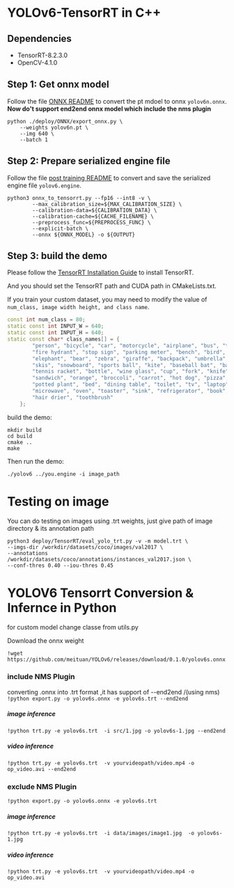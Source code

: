 # YOLOv6-TensorRT in C++

## Dependencies
- TensorRT-8.2.3.0
- OpenCV-4.1.0



## Step 1: Get onnx model

Follow the file [ONNX README](../../tools/quantization/tensorrt/post_training/README.md) to convert the pt mdoel to onnx `yolov6n.onnx`.
**Now do't support end2end onnx model which include the nms plugin**
```shell
python ./deploy/ONNX/export_onnx.py \
    --weights yolov6n.pt \
    --img 640 \
    --batch 1
```

## Step 2: Prepare serialized engine file

Follow the file [post training README](../../tools/quantization/tensorrt/post_training/README.md) to convert and save the serialized engine file `yolov6.engine`.

```shell
python3 onnx_to_tensorrt.py --fp16 --int8 -v \
        --max_calibration_size=${MAX_CALIBRATION_SIZE} \
        --calibration-data=${CALIBRATION_DATA} \
        --calibration-cache=${CACHE_FILENAME} \
        --preprocess_func=${PREPROCESS_FUNC} \
        --explicit-batch \
        --onnx ${ONNX_MODEL} -o ${OUTPUT}
```

## Step 3: build the demo

Please follow the [TensorRT Installation Guide](https://docs.nvidia.com/deeplearning/tensorrt/install-guide/index.html) to install TensorRT.

And you should set the TensorRT path and CUDA path in CMakeLists.txt.

If you train your custom dataset, you may need to modify the value of `num_class, image width height, and class name`.

```c++
const int num_class = 80;
static const int INPUT_W = 640;
static const int INPUT_H = 640;
static const char* class_names[] = {
        "person", "bicycle", "car", "motorcycle", "airplane", "bus", "train", "truck", "boat", "traffic light",
        "fire hydrant", "stop sign", "parking meter", "bench", "bird", "cat", "dog", "horse", "sheep", "cow",
        "elephant", "bear", "zebra", "giraffe", "backpack", "umbrella", "handbag", "tie", "suitcase", "frisbee",
        "skis", "snowboard", "sports ball", "kite", "baseball bat", "baseball glove", "skateboard", "surfboard",
        "tennis racket", "bottle", "wine glass", "cup", "fork", "knife", "spoon", "bowl", "banana", "apple",
        "sandwich", "orange", "broccoli", "carrot", "hot dog", "pizza", "donut", "cake", "chair", "couch",
        "potted plant", "bed", "dining table", "toilet", "tv", "laptop", "mouse", "remote", "keyboard", "cell phone",
        "microwave", "oven", "toaster", "sink", "refrigerator", "book", "clock", "vase", "scissors", "teddy bear",
        "hair drier", "toothbrush"
    };
```

build the demo:

```shell
mkdir build
cd build
cmake ..
make
```

Then run the demo:

```shell
./yolov6 ../you.engine -i image_path
```
# Testing on image 
You can do testing on images using .trt weights, just give path of image directory & its annotation path

```
python3 deploy/TensorRT/eval_yolo_trt.py -v -m model.trt \
--imgs-dir /workdir/datasets/coco/images/val2017 \
--annotations /workdir/datasets/coco/annotations/instances_val2017.json \
--conf-thres 0.40 --iou-thres 0.45
```


# YOLOV6 Tensorrt Conversion & Infernce in Python

for custom model change classe from utils.py 


Download the onnx weight 

```!wget https://github.com/meituan/YOLOv6/releases/download/0.1.0/yolov6s.onnx```
### include NMS Plugin
converting .onnx into .trt format ,it has support of --end2end /(using nms)
``` !python export.py -o yolov6s.onnx -e yolov6s.trt --end2end ```
##### image inference
```!python trt.py -e yolov6s.trt  -i src/1.jpg -o yolov6s-1.jpg --end2end```
##### video inference
```!python trt.py -e yolov6s.trt  -v yourvideopath/video.mp4 -o op_video.avi --end2end```
### exclude NMS Plugin
```!python export.py -o yolov6s.onnx -e yolov6s.trt```
##### image inference
```!python trt.py -e yolov6s.trt  -i data/images/image1.jpg  -o yolov6s-1.jpg```
##### video inference
```!python trt.py -e yolov6s.trt  -v yourvideopath/video.mp4 -o op_video.avi ```
